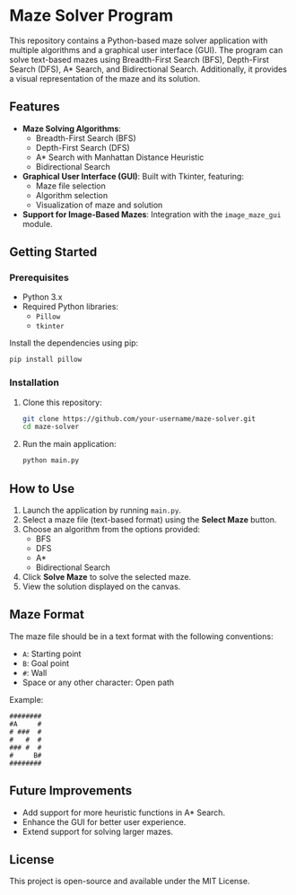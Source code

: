 # Maze Solver Program

This repository contains a Python-based maze solver application with multiple algorithms and a graphical user interface (GUI). The program can solve text-based mazes using Breadth-First Search (BFS), Depth-First Search (DFS), A* Search, and Bidirectional Search. Additionally, it provides a visual representation of the maze and its solution.

## Features
- **Maze Solving Algorithms**:
  - Breadth-First Search (BFS)
  - Depth-First Search (DFS)
  - A* Search with Manhattan Distance Heuristic
  - Bidirectional Search
- **Graphical User Interface (GUI)**: Built with Tkinter, featuring:
  - Maze file selection
  - Algorithm selection
  - Visualization of maze and solution
- **Support for Image-Based Mazes**: Integration with the `image_maze_gui` module.

## Getting Started

### Prerequisites
- Python 3.x
- Required Python libraries:
  - `Pillow`
  - `tkinter`

Install the dependencies using pip:
```bash
pip install pillow
```

### Installation
1. Clone this repository:
   ```bash
   git clone https://github.com/your-username/maze-solver.git
   cd maze-solver
   ```

2. Run the main application:
   ```bash
   python main.py
   ```

## How to Use
1. Launch the application by running `main.py`.
2. Select a maze file (text-based format) using the **Select Maze** button.
3. Choose an algorithm from the options provided:
   - BFS
   - DFS
   - A*
   - Bidirectional Search
4. Click **Solve Maze** to solve the selected maze.
5. View the solution displayed on the canvas.

## Maze Format
The maze file should be in a text format with the following conventions:
- `A`: Starting point
- `B`: Goal point
- `#`: Wall
- Space or any other character: Open path

Example:
```
########
#A     #
# ###  #
#   #  #
### #  #
#     B#
########
```

## Future Improvements
- Add support for more heuristic functions in A* Search.
- Enhance the GUI for better user experience.
- Extend support for solving larger mazes.

## License
This project is open-source and available under the MIT License.

